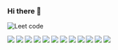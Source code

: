 ### Hi there 👋

![Leet code](https://github-readme-stats-git-masterrstaa-rickstaa.vercel.app/api/top-langs/?username=dorosch&show_icons=true&locale=en&layout=compact&theme=chartreuse-light)
<!-- [![dorosch LeetCode stats](https://leetcode-stats-six.vercel.app/api?username=dorosch&theme=light)](https://leetcode.com/dorosch/) -->

![](https://img.shields.io/badge/html5%20-%23E34F26.svg?&style=for-the-badge&logo=html5&logoColor=white)
![](https://img.shields.io/badge/javascript-%23F7DF1E.svg?&style=for-the-badge&logo=javascript&logoColor=black)
![](https://img.shields.io/badge/Rust-%23000?logo=rust&style=for-the-badge&logoColor=white)
![](https://img.shields.io/badge/python-%233776AB.svg?&style=for-the-badge&logo=python&logoColor=white)
![](https://img.shields.io/badge/FastAPI-%23009688.svg?&style=for-the-badge&logo=fastapi&logoColor=white)
![](https://img.shields.io/badge/django%20-%23092E20.svg?&style=for-the-badge&logo=django&logoColor=white)
![](https://img.shields.io/badge/flask%20-%23000.svg?&style=for-the-badge&logo=flask&logoColor=white)
![](https://img.shields.io/badge/mysql-%2300f.svg?&style=for-the-badge&logo=mysql&logoColor=white)
![](https://img.shields.io/badge/postgres-%23316192.svg?&style=for-the-badge&logo=postgresql&logoColor=white)
![](https://img.shields.io/badge/Linux-%23FC2.svg?&style=for-the-badge&logo=linux&logoColor=white)
![](https://img.shields.io/badge/Amazon%20AWS-%23232F3E?logo=amazon-aws&style=for-the-badge&logoColor=white)
![](https://img.shields.io/badge/Docker-%232496ED.svg?&style=for-the-badge&logo=docker&logoColor=white)

<!--
**dorosch/dorosch** is a ✨ _special_ ✨ repository because its `README.md` (this file) appears on your GitHub profile.

Here are some ideas to get you started:

- 🔭 I’m currently working on ...
- 🌱 I’m currently learning ...
- 👯 I’m looking to collaborate on ...
- 🤔 I’m looking for help with ...
- 💬 Ask me about ...
- 📫 How to reach me: ...
- 😄 Pronouns: ...
- ⚡ Fun fact: ...
-->
